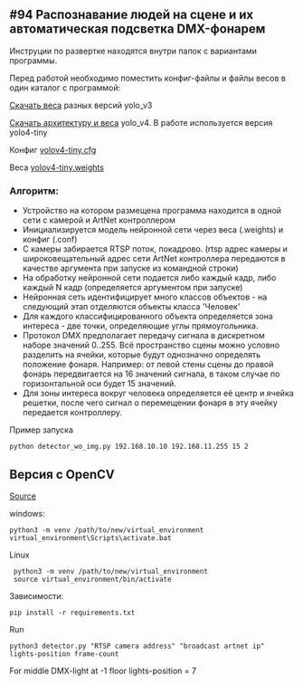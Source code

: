 ## #94 Распознавание людей на сцене и их автоматическая подсветка DMX-фонарем

Инструции по развертке находятся внутри папок с вариантами программы.

Перед работой необходимо поместить конфиг-файлы и файлы весов в один каталог с программой:

[Скачать веса](https://pjreddie.com/media/files/yolov3.weights) разных версий yolo_v3

[Скачать архитектуру и веса](https://github.com/AlexeyAB/darknet) yolo_v4. В работе используется версия yolo4-tiny


Конфиг [yolov4-tiny.cfg](https://raw.githubusercontent.com/AlexeyAB/darknet/master/cfg/yolov4-tiny.cfg)

Веса [yolov4-tiny.weights](https://github.com/AlexeyAB/darknet/releases/download/darknet_yolo_v4_pre/yolov4-tiny.weights)

### Алгоритм:
- Устройство на котором размещена программа находится в одной сети с камерой и ArtNet контроллером
- Инициализируется модель нейронной сети через веса (.weights) и конфиг (.conf)
- С камеры забирается RTSP поток, покадрово. (rtsp адрес камеры и широковещательный адрес сети ArtNet контроллера передаются в качестве аргумента при запуске из командной строки)
- На обработку нейронной сети подается либо каждый кадр, либо каждый N кадр (определяется аргументом при запуске)
- Нейронная сеть идентифицирует много классов объектов - на следующий этап отделяются объекты класса 'Человек'
- Для каждого классифицированного объекта определяется зона интереса - две точки, определяющие углы прямоугольника.
- Протокол DMX предполагает передачу сигнала в дискретном наборе значений 0..255. Всё пространство сцены можно условно разделить на ячейки, которые будут однозначно определять положение фонаря. Например: от левой стены сцены до правой фонарь передвигается на 16 значений сигнала, в таком случае по горизонтальной оси будет 15 значений. 
- Для зоны интереса вокруг человека определяется её центр и ячейка решетки, после чего сигнал о перемещении фонаря в эту ячейку передается контроллеру.

Пример запуска
```commandline
python detector_wo_img.py 192.168.10.10 192.168.11.255 15 2
```
    
## Версия с OpenCV 

[Source](https://gist.github.com/YashasSamaga/e2b19a6807a13046e399f4bc3cca3a49)

windows:

    python3 -m venv /path/to/new/virtual_environment
    virtual_environment\Scripts\activate.bat
    
Linux

     python3 -m venv /path/to/new/virtual_environment
     source virtual_environment/bin/activate
       
Зависимости:

    pip install -r requirements.txt

Run 
    
    python3 detector.py "RTSP camera address" "broadcast artnet ip" lights-position frame-count
  
For middle DMX-light at -1 floor lights-position = 7